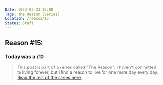 ```yaml
---
Date: 2023-03-23 15:00
Tags: The Reason (Series)
Location: /reason/15
Status: Draft
---
```


## Reason #15:

### Today was a /10

>This post is part of a series called "The Reason". I haven't committed to living forever, but I find a reason to live for one more day every day. [Read the rest of the series here.](/reason/)
